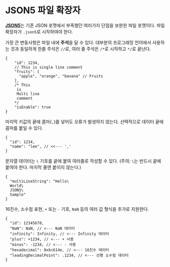 # JSON5 파일 확장자

[**JSON5**](https://json5.org)는 기존 JSON 포맷에서 부족했던 여러가지 단점을 보완한 파일 포맷이다. 파일 확장자가 `.json5`로 시작하여야 한다.

가장 큰 변동사항은 파일 내에 **주석**을 달 수 있다. 대부분의 프로그래밍 언어에서 사용하는 것과 동일하게 한줄 주석은 `//`로, 여러 줄 주석은 `/*`로 시작하고 `*/`로 끝난다.

```json5
{
    "id": 1234,
    // This is single line comment
    "fruits": [
      "apple", "orange", "banana" // Fruits
    ],
    /* This
     is
     Multi line
     comment
    */
    "isEnable": true
}
```

마지막 키값의 끝에 콤마(`,`)를 넣어도 오류가 발생하지 않는다. 선택적으로 데이터 끝에 콤마를 붙일 수 있다.

```json5
{
  "id": 1234,
  "name": "lee", // <<--- ','
}
```

문자열 데이터는 `\` 기호를 끝에 붙여 여러줄로 작성할 수 있다. (주의: `\`는 반드시 끝에 붙여야 한다. 마지막 줄엔 붙이지 않는다.)

```json5
{
  "multiLineString": "Hello\
  World\
  JSON5\
  Sample"
}
```

16진수, 소수점 표현, `+` 또는 `-` 기호, `NaN` 등의 여러 값 형식을 추가로 지원한다.

```json5
{
  "id": 12345678,
  "NaN": NaN, // <--- NaN 데이터
  "infinity": Infinity, // <--- Infinity 데이터
  "plus": +1234, // <--- + 사용
  "minus": -1234, // <--- - 사용
  "hexadecimal": 0xbc614e, // <--- 16진수 데이터
  "leadingDecimalPoint": .1234, // <--- 선행 소수점 데이터
}
```
